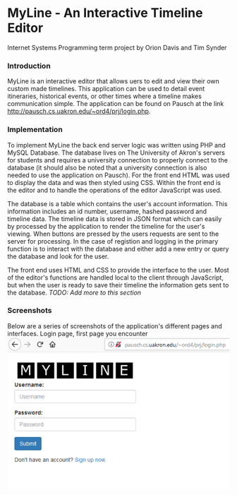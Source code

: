 # MyLine - An Interactive Timeline Editor
Internet Systems Programming term project by Orion Davis and Tim Synder

### Introduction
MyLine is an interactive editor that allows uers to edit and view their own custom made timelines.  This application can be used to detail event itineraries, historical events, or other times where a timeline makes communication simple.  The application can be found on Pausch at the link <a href="http://pausch.cs.uakron.edu/~ord4/prj/login.php">http://pausch.cs.uakron.edu/~ord4/prj/login.php</a>.

### Implementation
To implement MyLine the back end server logic was written using PHP and MySQL Database.  The database lives on The University of Akron's servers for students and requires a university connection to properly connect to the database (it should also be noted that a university connection is also needed to use the application on Pausch).  For the front end HTML was used to display the data and was then styled using CSS.  Within the front end is the editor and to handle the operations of the editor JavaScript was used.

The database is a table which contains the user's account information.  This information includes an id number, username, hashed password and timeline data.  The timeline data is stored in JSON format which can easily by processed by the application to render the timeline for the user's viewing.  When buttons are pressed by the users requests are sent to the server for processing.  In the case of registion and logging in the primary function is to interact with the database and either add a new entry or query the database and look for the user.  

The front end uses HTML and CSS to provide the interface to the user.  Most of the editor's functions are handled local to the client through JavaScript, but when the user is ready to save their timeline the information gets sent to the database.  *TODO: Add more to this section*

### Screenshots
Below are a series of screenshots of the application's different pages and interfaces.
<label for="login_img">Login page, first page you encounter</label>
<img id="login_img" src="./images/login.png" style="display:block;margin:auto;">

